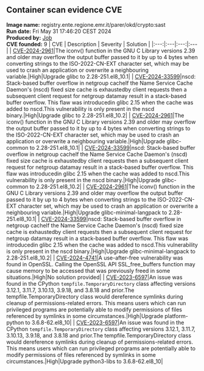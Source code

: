 ## Container scan evidence CVE
<strong>Image name:</strong> registry.ente.regione.emr.it/parer/okd/crypto:sast
<br/><strong>Run date:</strong> Fri May 31 17:46:20 CEST 2024
<br/><strong>Produced by:</strong> <a href="https://gitlab.ente.regione.emr.it/parer/okd/crypto/-/jobs/252155">Job</a>
<br/><strong>CVE founded:</strong> 9
| CVE | Description | Severity | Solution | 
|:---:|:---|:---:|:---|
| [CVE-2024-2961](http://www.openwall.com/lists/oss-security/2024/04/17/9)|The iconv() function in the GNU C Library versions 2.39 and older may overflow the output buffer passed to it by up to 4 bytes when converting strings to the ISO-2022-CN-EXT character set, which may be used to crash an application or overwrite a neighbouring variable.|High|Upgrade glibc to 2.28-251.el8_10.1|
| [CVE-2024-33599](https://access.redhat.com/errata/RHSA-2024:3339)|nscd: Stack-based buffer overflow in netgroup cacheIf the Name Service Cache Daemon's (nscd) fixed size cache is exhaustedby client requests then a subsequent client request for netgroup datamay result in a stack-based buffer overflow.  This flaw was introducedin glibc 2.15 when the cache was added to nscd.This vulnerability is only present in the nscd binary.|High|Upgrade glibc to 2.28-251.el8_10.2|
| [CVE-2024-2961](http://www.openwall.com/lists/oss-security/2024/04/17/9)|The iconv() function in the GNU C Library versions 2.39 and older may overflow the output buffer passed to it by up to 4 bytes when converting strings to the ISO-2022-CN-EXT character set, which may be used to crash an application or overwrite a neighbouring variable.|High|Upgrade glibc-common to 2.28-251.el8_10.1|
| [CVE-2024-33599](https://access.redhat.com/errata/RHSA-2024:3339)|nscd: Stack-based buffer overflow in netgroup cacheIf the Name Service Cache Daemon's (nscd) fixed size cache is exhaustedby client requests then a subsequent client request for netgroup datamay result in a stack-based buffer overflow.  This flaw was introducedin glibc 2.15 when the cache was added to nscd.This vulnerability is only present in the nscd binary.|High|Upgrade glibc-common to 2.28-251.el8_10.2|
| [CVE-2024-2961](http://www.openwall.com/lists/oss-security/2024/04/17/9)|The iconv() function in the GNU C Library versions 2.39 and older may overflow the output buffer passed to it by up to 4 bytes when converting strings to the ISO-2022-CN-EXT character set, which may be used to crash an application or overwrite a neighbouring variable.|High|Upgrade glibc-minimal-langpack to 2.28-251.el8_10.1|
| [CVE-2024-33599](https://access.redhat.com/errata/RHSA-2024:3339)|nscd: Stack-based buffer overflow in netgroup cacheIf the Name Service Cache Daemon's (nscd) fixed size cache is exhaustedby client requests then a subsequent client request for netgroup datamay result in a stack-based buffer overflow.  This flaw was introducedin glibc 2.15 when the cache was added to nscd.This vulnerability is only present in the nscd binary.|High|Upgrade glibc-minimal-langpack to 2.28-251.el8_10.2|
| [CVE-2024-4741](https://access.redhat.com/security/cve/CVE-2024-4741)|A use-after-free vulnerability was found in OpenSSL. Calling the OpenSSL API SSL_free_buffers function may cause memory to be accessed that was previously freed in some situations.|High|No solution provided|
| [CVE-2023-6597](http://www.openwall.com/lists/oss-security/2024/03/20/5)|An issue was found in the CPython `tempfile.TemporaryDirectory` class affecting versions 3.12.1, 3.11.7, 3.10.13, 3.9.18, and 3.8.18 and prior.The tempfile.TemporaryDirectory class would dereference symlinks during cleanup of permissions-related errors. This means users which can run privileged programs are potentially able to modify permissions of files referenced by symlinks in some circumstances.|High|Upgrade platform-python to 3.6.8-62.el8_10|
| [CVE-2023-6597](http://www.openwall.com/lists/oss-security/2024/03/20/5)|An issue was found in the CPython `tempfile.TemporaryDirectory` class affecting versions 3.12.1, 3.11.7, 3.10.13, 3.9.18, and 3.8.18 and prior.The tempfile.TemporaryDirectory class would dereference symlinks during cleanup of permissions-related errors. This means users which can run privileged programs are potentially able to modify permissions of files referenced by symlinks in some circumstances.|High|Upgrade python3-libs to 3.6.8-62.el8_10|
